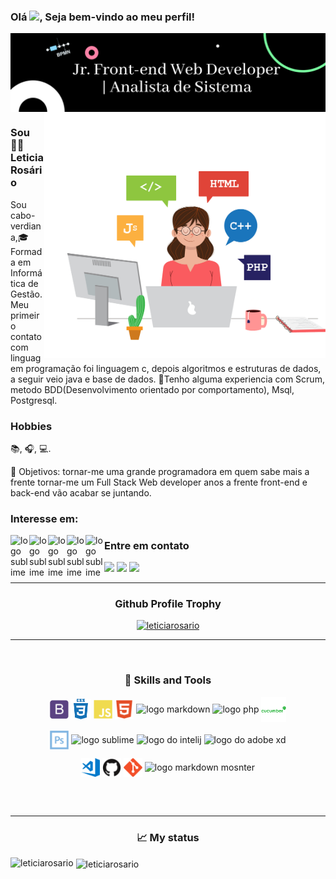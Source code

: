 ### Olá <img src="https://raw.githubusercontent.com/MartinHeinz/MartinHeinz/master/wave.gif" width="30px">, Seja bem-vindo ao meu perfil!

<img align="center" src="front-endWebdeveloper.png">

<img align="right" src="about.png" width="450px" />

### Sou 🙋‍♀️ Leticia Rosário

Sou cabo-verdiana,🎓Formada em Informática de Gestão.
Meu primeiro contato com linguagem programação foi linguagem c, depois algoritmos e estruturas de dados, a seguir veio java e base de dados.
💜Tenho alguma experiencia com Scrum, metodo BDD(Desenvolvimento orientado por comportamento), Msql, Postgresql.

### Hobbies

📚, 🎧, 💻.

🎯 Objetivos: tornar-me uma grande programadora em quem sabe mais a frente tornar-me um Full Stack Web developer anos a frente front-end e back-end vão acabar se juntando.

### Interesse em:

<img align="left" alt="logo sublime" width="30px" src="https://cdn.worldvectorlogo.com/logos/tailwindcss.svg">
<img align="left" alt="logo sublime" width="30px" src="https://cdn.worldvectorlogo.com/logos/sass-1.svg">
<img align="left" alt="logo sublime" width="30px" src="https://cdn.worldvectorlogo.com/logos/react-2.svg">
<img align="left" alt="logo sublime" width="30px" src="https://cdn.worldvectorlogo.com/logos/mysql-3.svg">
<img align="left" alt="logo sublime" width="30px" src="https://cdn.worldvectorlogo.com/logos/flutter-logo.svg">

### Entre em contato

[<img src="https://img.shields.io/badge/Facebook-1877F2?style=for-the-badge&logo=facebook&logoColor=white"/>](https://www.facebook.com/Leticiadeveloper)
[<img  src="https://img.shields.io/badge/LinkedIn-0077B5?style=for-the-badge&logo=linkedin&logoColor=white"/>](https://www.linkedin.com/in/leticiarosario26/)
[<img  src="https://img.shields.io/badge/Slack-4A154B?style=for-the-badge&logo=slack&logoColor=white"/>](https://app.slack.com/client/TDGEDER0X/CDF7Q174L/user_profile/U01QU3AHBRP)

<!---
leticiarosario/leticiarosario is a ✨ special ✨ repository because its `README.md` (this file) appears on your GitHub profile.
You can click the Preview link to take a look at your changes.
--->

---

<h3 align="center">Github Profile Trophy </h3>

<p align="center"> <a href="https://github.com/ryo-ma/github-profile-trophy"><img src="https://github-profile-trophy.vercel.app/?username=leticiarosario&margin-w=15&margin-h=15&row=2&column=3" alt="leticiarosario" /></a> </p>

---

</br>
<h3 align="center">🧰 Skills and Tools</h3>

<p align="center">
<img align="center" width="30px" alt="logo bootstrap" src="https://raw.githubusercontent.com/devicons/devicon/c7d326b6009e60442abc35fa45706d6f30ee4c8e/icons/bootstrap/bootstrap-plain.svg"/>
<img align="center" width="33px" alt="logo css3" src="https://raw.githubusercontent.com/devicons/devicon/c7d326b6009e60442abc35fa45706d6f30ee4c8e/icons/css3/css3-plain-wordmark.svg"/>
<img align="center" alt="logo javascript" width="30px" src="https://raw.githubusercontent.com/devicons/devicon/c7d326b6009e60442abc35fa45706d6f30ee4c8e/icons/javascript/javascript-plain.svg"/>
<img align="center" alt="logo html5" width="30px" src="https://raw.githubusercontent.com/devicons/devicon/c7d326b6009e60442abc35fa45706d6f30ee4c8e/icons/html5/html5-plain.svg">
<img align="center" alt="logo markdown" width="40px" src="https://cdn.worldvectorlogo.com/logos/markdown.svg">
<img align="center" alt="logo php" width="40px" src="https://cdn.worldvectorlogo.com/logos/php-1.svg">
<img align="center" width="40px" alt="logo cucumber" src="https://raw.githubusercontent.com/devicons/devicon/c7d326b6009e60442abc35fa45706d6f30ee4c8e/icons/cucumber/cucumber-plain-wordmark.svg"/>
</p>

<p align="center">
<img align="center" alt="logo photoshop" width="30px" src="https://raw.githubusercontent.com/devicons/devicon/c7d326b6009e60442abc35fa45706d6f30ee4c8e/icons/photoshop/photoshop-line.svg">
<img align="center" alt="logo sublime" width="30px" src="https://cdn.worldvectorlogo.com/logos/sublime-text.svg">

<img align="center" alt="logo do intelij" width="30px" src="https://cdn.worldvectorlogo.com/logos/intellij-idea-1.svg">
<img align="center" alt="logo do adobe xd" width="30px" src="https://cdn.worldvectorlogo.com/logos/adobe-xd-1.svg">
</p>

<p align="center">
<img align="center" alt="Visual Studio Code logo" width="30px" src="https://raw.githubusercontent.com/github/explore/80688e429a7d4ef2fca1e82350fe8e3517d3494d/topics/visual-studio-code/visual-studio-code.png"/>
<img align="center" alt="logo do github" width="30px" src="https://raw.githubusercontent.com/devicons/devicon/c7d326b6009e60442abc35fa45706d6f30ee4c8e/icons/github/github-original.svg">
<img align="center" alt="logo do git" width="30px" src="https://raw.githubusercontent.com/devicons/devicon/c7d326b6009e60442abc35fa45706d6f30ee4c8e/icons/git/git-original.svg">
<img align="center" alt="logo markdown mosnter" width="30px" src="https://markdownmonster.west-wind.com/Images/MarkdownMonster_Icon_256.png">
</p>
</br>
</br>

---

<h3 align="center"> 📈 My status</h3>

<p><img align="left" src="https://github-readme-stats.vercel.app/api/top-langs?username=leticiarosario&hide=SASS&locale=en&theme=radical" alt="leticiarosario" /></p>

<p>&nbsp;<img align="center" src="https://github-readme-stats.vercel.app/api?username=leticiarosario&show_icons=true&locale=en&theme=radical" alt="leticiarosario" /></p>
